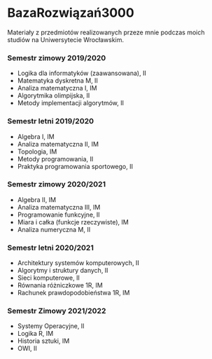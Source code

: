 # BazaRozwiązań3000
Materiały z przedmiotów realizowanych przeze mnie podczas moich studiów na Uniwersytecie Wrocławskim.

### Semestr zimowy 2019/2020
* Logika dla informatyków (zaawansowana), II
* Matematyka dyskretna M, II
* Analiza matematyczna I, IM
* Algorytmika olimpijska, II
* Metody implementacji algorytmów, II

### Semestr letni 2019/2020
* Algebra I, IM
* Analiza matematyczna II, IM
* Topologia, IM
* Metody programowania, II
* Praktyka programowania sportowego, II

### Semestr zimowy 2020/2021
* Algebra II, IM
* Analiza matematyczna III, IM
* Programowanie funkcyjne, II
* Miara i całka (funkcje rzeczywiste), IM
* Analiza numeryczna M, II

### Semestr letni 2020/2021
* Architektury systemów komputerowych, II
* Algorytmy i struktury danych, II
* Sieci komputerowe, II
* Równania różniczkowe 1R, IM
* Rachunek prawdopodobieństwa 1R, IM

### Semestr Zimowy 2021/2022
* Systemy Operacyjne, II
* Logika R, IM
* Historia sztuki, IM
* OWI, II
